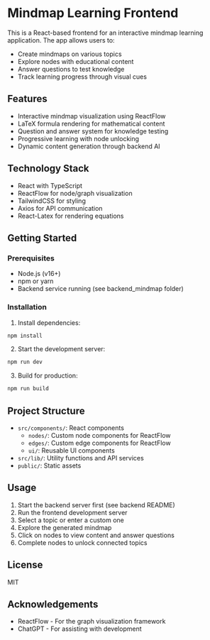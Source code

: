 # Mindmap Learning Frontend

This is a React-based frontend for an interactive mindmap learning application. The app allows users to:

- Create mindmaps on various topics
- Explore nodes with educational content
- Answer questions to test knowledge
- Track learning progress through visual cues

## Features

- Interactive mindmap visualization using ReactFlow
- LaTeX formula rendering for mathematical content
- Question and answer system for knowledge testing
- Progressive learning with node unlocking
- Dynamic content generation through backend AI

## Technology Stack

- React with TypeScript
- ReactFlow for node/graph visualization
- TailwindCSS for styling
- Axios for API communication
- React-Latex for rendering equations

## Getting Started

### Prerequisites

- Node.js (v16+)
- npm or yarn
- Backend service running (see backend_mindmap folder)

### Installation

1. Install dependencies:

```bash
npm install
```

2. Start the development server:

```bash
npm run dev
```

3. Build for production:

```bash
npm run build
```

## Project Structure

- `src/components/`: React components
  - `nodes/`: Custom node components for ReactFlow
  - `edges/`: Custom edge components for ReactFlow
  - `ui/`: Reusable UI components
- `src/lib/`: Utility functions and API services
- `public/`: Static assets

## Usage

1. Start the backend server first (see backend README)
2. Run the frontend development server
3. Select a topic or enter a custom one
4. Explore the generated mindmap
5. Click on nodes to view content and answer questions
6. Complete nodes to unlock connected topics

## License

MIT

## Acknowledgements

- ReactFlow - For the graph visualization framework
- ChatGPT - For assisting with development
